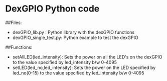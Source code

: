 # DexGPIO Python code

##Files:
* dexGPIO_lib.py		:	Python library with the dexGPIO functions
* dexGPIO_single_test.py:	Python example to test the dexGPIO

##Functions:
* setAllLED(led_intensity):	Sets the power on all the LED's on the dexGPIO to the value specified by led_intensity b/w 0-4095
* setLED(led_no,led_intensity):	Sets the power on the LED specified by led_no(0-15) to the value specified by led_intensity b/w 0-4095
